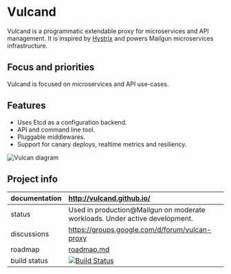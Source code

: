 Vulcand
=======

Vulcand is a programmatic extendable proxy for microservices and API management.
It is inspired by [Hystrix](https://github.com/Netflix/Hystrix) and powers Mailgun microservices infrastructure.

Focus and priorities
--------------------
Vulcand is focused on microservices and API use-cases.

Features
--------

* Uses Etcd as a configuration backend.
* API and command line tool.
* Pluggable middlewares.
* Support for canary deploys, realtime metrics and resiliency.

![Vulcan diagram](http://coreos.com/assets/images/media/vulcan-1-upstream.png "Vulcan diagram")

Project info
------------

| documentation | http://vulcand.github.io/                                   |
| :------------- |:-----------------------------------------------------------------|
| status        | Used in production@Mailgun on moderate workloads.  Under active development.              |
| discussions   | https://groups.google.com/d/forum/vulcan-proxy                  |
| roadmap       | [roadmap.md](ROADMAP.md)                  |
| build status  | [![Build Status](https://travis-ci.org/mailgun/vulcand.svg?branch=master)](https://travis-ci.org/mailgun/vulcand) |

